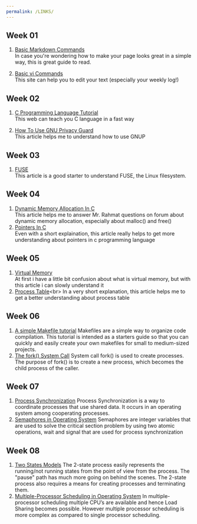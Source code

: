 ```yaml
---
permalink: /LINKS/
---
```


## Week 01

1. [Basic Markdown Commands](https://www.markdownguide.org/basic-syntax/)<br>
In case you're wondering how to make your page looks great in a simple way, this is great guide to read.

2. [Basic vi Commands](https://www.cs.colostate.edu/helpdocs/vi.html)<br>
This site can help you to edit your text (especially your weekly log!)


## Week 02

1. [C Programming Language Tutorial](https://www.techcrashcourse.com/2015/05/c-programming-language-tutorial.html)<br>
This web can teach you C language in a fast way

2. [How To Use GNU Privacy Guard](https://medium.com/kode-dan-kodean/belajar-memakai-gnu-privacy-guard-gnupg-gpg-3944e19dba91)<br>
This article helps me to understand how to use GNUP

## Week 03

1. [FUSE](https://developer.ibm.com/articles/l-fuse/)<br>
This article is a good starter to understand FUSE, the Linux filesystem.

## Week 04
1. [Dynamic Memory Allocation In C](https://www.javatpoint.com/dynamic-memory-allocation-in-c)<br>
This article helps me to answer Mr. Rahmat questions on forum about dynamic memory allocation, especially about malloc() and free()
2. [Pointers In C](https://www.guru99.com/c-pointers.html)<br>
Even with a short explaination, this article really helps to get more understanding about pointers in c programming language

## Week 05
1. [Virtual Memory](https://www.sciencedirect.com/topics/computer-science/virtual-memory)<br>
At first i have a little bit confusion about what is virtual memory, but with this article i can slowly understand it
2. [Process Table](http://www.cs.unc.edu/~dewan/242/s07/notes/pm/node3.html#:~:text=The%20process%20table%20is%20a,and%20other%20activities%20discussed%20later.&text=In%20Xinu%2C%20the%20index%20of,process%20id%20of%20the%20process.)<br>
In a very short explanation, this article helps me to get a better understanding about process table

## Week 06
1. [A simple Makefile tutorial](https://www.cs.colby.edu/maxwell/courses/tutorials/maketutor/)
Makefiles are a simple way to organize code compilation. This tutorial is intended as a starters guide so that you can quickly and easily create your own makefiles for small to medium-sized projects.
2. [The fork() System Call](https://www.csl.mtu.edu/cs4411.ck/www/NOTES/process/fork/create.html)
System call fork() is used to create processes. The purpose of fork() is to create a new process, which becomes the child process of the caller.

## Week 07
1. [Process Synchronization](https://www.geeksforgeeks.org/introduction-of-process-synchronization/)
Process Synchronization is a way to coordinate processes that use shared data. It occurs in an operating system among cooperating processes.
2. [Semaphores in Operating System](https://www.tutorialspoint.com/semaphores-in-operating-system)
Semaphores are integer variables that are used to solve the critical section problem by using two atomic operations, wait and signal that are used for process synchronization
## Week 08
1. [Two States Models](http://jcsites.juniata.edu/faculty/rhodes/os/ch3a.htm)
The 2-state process easily represents the running/not running states from the point of view from the process.  The "pause" path has much more going on behind the scenes. The 2-state process also requires a means for creating processes and terminating them.
2. [Multiple-Processor Scheduling in Operating System](https://www.geeksforgeeks.org/multiple-processor-scheduling-in-operating-system/)
In multiple-processor scheduling multiple CPU’s are available and hence Load Sharing becomes possible. However multiple processor scheduling is more complex as compared to single processor scheduling.
